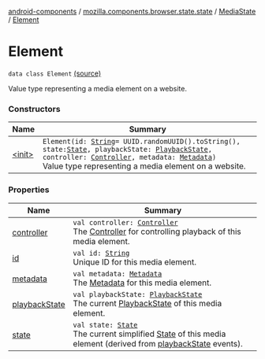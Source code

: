 [android-components](../../../index.md) / [mozilla.components.browser.state.state](../../index.md) / [MediaState](../index.md) / [Element](./index.md)

# Element

`data class Element` [(source)](https://github.com/mozilla-mobile/android-components/blob/master/components/browser/state/src/main/java/mozilla/components/browser/state/state/MediaState.kt#L41)

Value type representing a media element on a website.

### Constructors

| Name | Summary |
|---|---|
| [&lt;init&gt;](-init-.md) | `Element(id: `[`String`](https://kotlinlang.org/api/latest/jvm/stdlib/kotlin/-string/index.html)` = UUID.randomUUID().toString(), state: `[`State`](../../../mozilla.components.concept.engine.media/-media/-state/index.md)`, playbackState: `[`PlaybackState`](../../../mozilla.components.concept.engine.media/-media/-playback-state/index.md)`, controller: `[`Controller`](../../../mozilla.components.concept.engine.media/-media/-controller/index.md)`, metadata: `[`Metadata`](../../../mozilla.components.concept.engine.media/-media/-metadata/index.md)`)`<br>Value type representing a media element on a website. |

### Properties

| Name | Summary |
|---|---|
| [controller](controller.md) | `val controller: `[`Controller`](../../../mozilla.components.concept.engine.media/-media/-controller/index.md)<br>The [Controller](../../../mozilla.components.concept.engine.media/-media/-controller/index.md) for controlling playback of this media element. |
| [id](id.md) | `val id: `[`String`](https://kotlinlang.org/api/latest/jvm/stdlib/kotlin/-string/index.html)<br>Unique ID for this media element. |
| [metadata](metadata.md) | `val metadata: `[`Metadata`](../../../mozilla.components.concept.engine.media/-media/-metadata/index.md)<br>The [Metadata](#) for this media element. |
| [playbackState](playback-state.md) | `val playbackState: `[`PlaybackState`](../../../mozilla.components.concept.engine.media/-media/-playback-state/index.md)<br>The current [PlaybackState](../../../mozilla.components.concept.engine.media/-media/-playback-state/index.md) of this media element. |
| [state](state.md) | `val state: `[`State`](../../../mozilla.components.concept.engine.media/-media/-state/index.md)<br>The current simplified [State](../-state/index.md) of this media element (derived from [playbackState](playback-state.md) events). |

